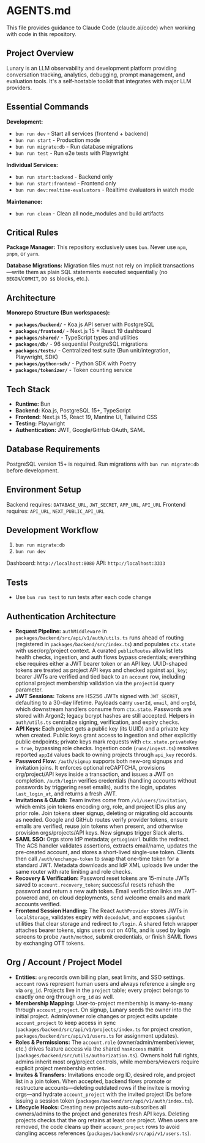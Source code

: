 
# AGENTS.md

This file provides guidance to Claude Code (claude.ai/code) when working with code in this repository.

## Project Overview

Lunary is an LLM observability and development platform providing conversation tracking, analytics, debugging, prompt management, and evaluation tools. It's a self-hostable toolkit that integrates with major LLM providers.

## Essential Commands

**Development:**
- `bun run dev` - Start all services (frontend + backend)
- `bun run start` - Production mode
- `bun run migrate:db` - Run database migrations
- `bun run test` - Run e2e tests with Playwright

**Individual Services:**
- `bun run start:backend` - Backend only
- `bun run start:frontend` - Frontend only  
- `bun run dev:realtime-evaluators` - Realtime evaluators in watch mode

**Maintenance:**
- `bun run clean` - Clean all node_modules and build artifacts

## Critical Rules

**Package Manager:** This repository exclusively uses `bun`. Never use `npm`, `pnpm`, or `yarn`.

**Database Migrations:** Migration files must not rely on implicit transactions—write them as plain SQL statements executed sequentially (no `BEGIN`/`COMMIT`, `DO $$` blocks, etc.).

## Architecture

**Monorepo Structure (Bun workspaces):**

- **`packages/backend/`** - Koa.js API server with PostgreSQL
- **`packages/frontend/`** - Next.js 15 + React 19 dashboard
- **`packages/shared/`** - TypeScript types and utilities
- **`packages/db/`** - 96 sequential PostgreSQL migrations
- **`packages/tests/`** - Centralized test suite (Bun unit/integration, Playwright, SDK)
- **`packages/python-sdk/`** - Python SDK with Poetry
- **`packages/tokenizer/`** - Token counting service

## Tech Stack

- **Runtime:** Bun
- **Backend:** Koa.js, PostgreSQL 15+, TypeScript
- **Frontend:** Next.js 15, React 19, Mantine UI, Tailwind CSS
- **Testing:** Playwright
- **Authentication:** JWT, Google/GitHub OAuth, SAML

## Database Requirements

PostgreSQL version 15+ is required. Run migrations with `bun run migrate:db` before development.

## Environment Setup

Backend requires: `DATABASE_URL`, `JWT_SECRET`, `APP_URL`, `API_URL`
Frontend requires: `API_URL`, `NEXT_PUBLIC_API_URL`

## Development Workflow

1. `bun run migrate:db`
2. `bun run dev`

Dashboard: `http://localhost:8080`
API: `http://localhost:3333`

## Tests
- Use `bun run test` to run tests after each code change

## Authentication Architecture

- **Request Pipeline:** `authMiddleware` in `packages/backend/src/api/v1/auth/utils.ts` runs ahead of routing (registered in `packages/backend/src/index.ts`) and populates `ctx.state` with user/org/project context. A curated `publicRoutes` allowlist lets health checks, ingestion, and auth flows bypass credentials; everything else requires either a JWT bearer token or an API key. UUID-shaped tokens are treated as project API keys and checked against `api_key`; bearer JWTs are verified and tied back to an `account` row, including optional project membership validation via the `projectId` query parameter.
- **JWT Sessions:** Tokens are HS256 JWTs signed with `JWT_SECRET`, defaulting to a 30-day lifetime. Payloads carry `userId`, `email`, and `orgId`, which downstream handlers consume from `ctx.state`. Passwords are stored with Argon2; legacy bcrypt hashes are still accepted. Helpers in `auth/utils.ts` centralize signing, verification, and expiry checks.
- **API Keys:** Each project gets a public key (its UUID) and a private key when created. Public keys grant access to ingestion and other explicitly public endpoints; private keys mark requests with `ctx.state.privateKey = true`, bypassing role checks. Ingestion code (`runs/ingest.ts`) resolves reported `appId` values back to owning projects through `api_key` records.
- **Password Flow:** `/auth/signup` supports both new-org signups and invitation joins. It enforces optional reCAPTCHA, provisions org/project/API keys inside a transaction, and issues a JWT on completion. `/auth/login` verifies credentials (handling accounts without passwords by triggering reset emails), audits the login, updates `last_login_at`, and returns a fresh JWT.
- **Invitations & OAuth:** Team invites come from `/v1/users/invitation`, which emits join tokens encoding org, role, and project IDs plus any prior role. Join tokens steer signup, deleting or migrating old accounts as needed. Google and GitHub routes verify provider tokens, ensure emails are verified, reuse join tokens when present, and otherwise provision orgs/projects/API keys. New signups trigger Slack alerts.
- **SAML SSO:** Orgs store IdP metadata; `getLoginUrl` builds the redirect. The ACS handler validates assertions, extracts email/name, updates the pre-created account, and stores a short-lived single-use token. Clients then call `/auth/exchange-token` to swap that one-time token for a standard JWT. Metadata downloads and IdP XML uploads live under the same router with rate limiting and role checks.
- **Recovery & Verification:** Password reset tokens are 15-minute JWTs saved to `account.recovery_token`; successful resets rehash the password and return a new auth token. Email verification links are JWT-powered and, on cloud deployments, send welcome emails and mark accounts verified.
- **Frontend Session Handling:** The React `AuthProvider` stores JWTs in `localStorage`, validates expiry with `decodeJwt`, and exposes `signOut` utilities that clear storage and redirect to `/login`. A shared fetch wrapper attaches bearer tokens, signs users out on 401s, and is used by login screens to probe `/auth/method`, submit credentials, or finish SAML flows by exchanging OTT tokens.

## Org / Account / Project Model

- **Entities:** `org` records own billing plan, seat limits, and SSO settings. `account` rows represent human users and always reference a single `org` via `org_id`. Projects live in the `project` table; every project belongs to exactly one org through `org_id` as well.
- **Membership Mapping:** User-to-project membership is many-to-many through `account_project`. On signup, Lunary seeds the owner into the initial project. Admin/owner role changes or project edits update `account_project` to keep access in sync (`packages/backend/src/api/v1/projects/index.ts` for project creation, `packages/backend/src/api/v1/users.ts` for assignment updates).
- **Roles & Permissions:** The `account.role` (owner/admin/member/viewer, etc.) drives feature access via the shared `hasAccess` matrix (`packages/backend/src/utils/authorization.ts`). Owners hold full rights, admins inherit most org/project controls, while members/viewers require explicit project membership entries.
- **Invites & Transfers:** Invitations encode org ID, desired role, and project list in a join token. When accepted, backend flows promote or restructure accounts—deleting outdated rows if the invitee is moving orgs—and hydrate `account_project` with the invited project IDs before issuing a session token (`packages/backend/src/api/v1/auth/index.ts`).
- **Lifecycle Hooks:** Creating new projects auto-subscribes all owners/admins to the project and generates fresh API keys. Deleting projects checks that the org retains at least one project. When users are removed, the code cleans up their `account_project` rows to avoid dangling access references (`packages/backend/src/api/v1/users.ts`).
